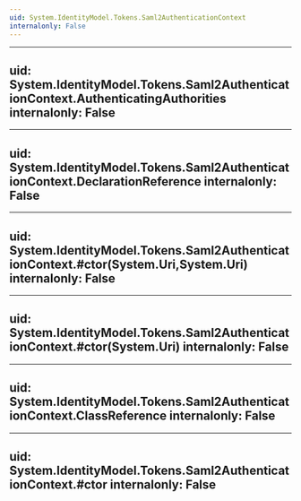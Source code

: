 ```yaml
---
uid: System.IdentityModel.Tokens.Saml2AuthenticationContext
internalonly: False
---
```


---
uid: System.IdentityModel.Tokens.Saml2AuthenticationContext.AuthenticatingAuthorities
internalonly: False
---

---
uid: System.IdentityModel.Tokens.Saml2AuthenticationContext.DeclarationReference
internalonly: False
---

---
uid: System.IdentityModel.Tokens.Saml2AuthenticationContext.#ctor(System.Uri,System.Uri)
internalonly: False
---

---
uid: System.IdentityModel.Tokens.Saml2AuthenticationContext.#ctor(System.Uri)
internalonly: False
---

---
uid: System.IdentityModel.Tokens.Saml2AuthenticationContext.ClassReference
internalonly: False
---

---
uid: System.IdentityModel.Tokens.Saml2AuthenticationContext.#ctor
internalonly: False
---
